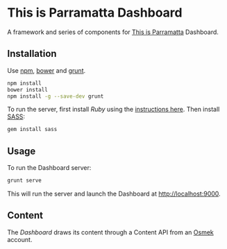 This is Parramatta Dashboard
============================

A framework and series of components for [This is Parramatta](http://www.thisisparramatta.org) Dashboard.

## Installation

Use [npm](https://docs.npmjs.com/cli/install), [bower](http://bower.io) and [grunt](http://gruntjs.com/).

```sh
npm install 
bower install 
npm install -g --save-dev grunt
```

To run the server, first install *Ruby* using the [instructions here](https://www.ruby-lang.org/en/documentation/installation/). Then install [SASS](https://rubygems.org/gems/sass/versions/3.4.15):

```sh
gem install sass
```


## Usage

To run the Dashboard server:

```sh
grunt serve
```

This will run the server and launch the Dashboard at <http://localhost:9000>.


## Content

The *Dashboard* draws its content through a Content API from an [Osmek](http://www.osmek.com) account.


